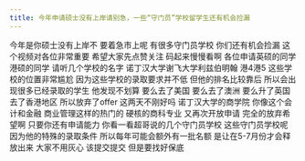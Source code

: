 ```yaml
---
title: 今年申请硕士没有上岸请别急，一些“守门员”学校留学生还有机会捡漏
---
```

今年是你硕士没有上岸不
要着急市上呢
有很多守门员学校
你们还有机会捡漏
这个视频对各位非常重要
希望大家先点赞关注
码起来慢慢看啊
各位申请英硕的同学
港硕的同学
请听几个学校的名字
诺丁汉大学谢飞大学利兹伯明翰
港4港5 这些学校的位置非常尴尬
因为这些学校的录取要求并不低
但他的排名比较靠后
所以会出现很多已经录取的学生
他发现不划算
要么去了美国
要么去了澳洲
要么升了英国
去了香港地区
所以放弃了offer
这两天不刚好吗
诺丁汉大学的商学院
你像这个会计和金融
商业管理这样的热门的
硬核的商科专业
又再次开放申请
完全的放弃希望啊
只要你还有申请能力
你看一看超哥说的几个守门员学校
这些守门员学校呢
因为他的特殊的录取条件
所以每年可能会额外有一批名额
是让在5-7月份才会释放出来
大家不用灰心
该提交提交
但是要找好保底
